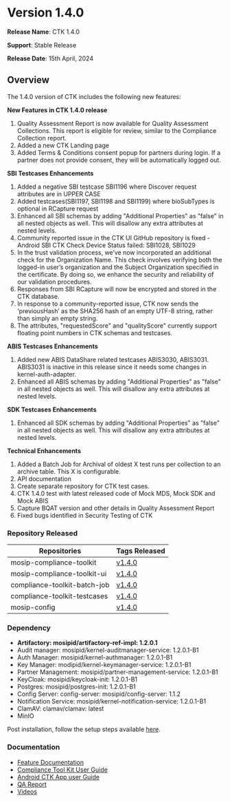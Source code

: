 # Version 1.4.0

**Release Name**: CTK 1.4.0

**Support**: Stable Release

**Release Date**: 15th April, 2024

## Overview

The 1.4.0 version of CTK includes the following new features:

**New Features in CTK 1.4.0 release**

1. Quality Assessment Report is now available for Quality Assessment Collections. This report is eligible for review, similar to the Compliance Collection report.
2. Added a new CTK Landing page
3. Added Terms & Conditions consent popup for partners during login. If a partner does not provide consent, they will be automatically logged out.

**SBI Testcases Enhancements**

1. Added a negative SBI testcase SBI1196 where Discover request attributes are in UPPER CASE
2. Added testcases(SBI1197, SBI1198 and SBI1199) where bioSubTypes is optional in RCapture request
3. Enhanced all SBI schemas by adding "Additional Properties" as "false" in all nested objects as well. This will disallow any extra attributes at nested levels.
4. Community reported issue in the CTK UI GitHub repository is fixed - Android SBI CTK Check Device Status failed: SBI1028, SBI1029
5. In the trust validation process, we’ve now incorporated an additional check for the Organization Name. This check involves verifying both the logged-in user’s organization and the Subject Organization specified in the certificate. By doing so, we enhance the security and reliability of our validation procedures.
6. Responses from SBI RCapture will now be encrypted and stored in the CTK database.
7. In response to a community-reported issue, CTK now sends the ‘previousHash’ as the SHA256 hash of an empty UTF-8 string, rather than simply an empty string.
8. The attributes, "requestedScore" and "qualityScore" currently support floating point numbers in CTK schemas and testcases.

**ABIS Testcases Enhancements**

1. Added new ABIS DataShare related testcases ABIS3030, ABIS3031. ABIS3031 is inactive in this release since it needs some changes in kernel-auth-adapter.
2. Enhanced all ABIS schemas by adding "Additional Properties" as "false" in all nested objects as well. This will disallow any extra attributes at nested levels.

**SDK Testcases Enhancements**

1. Enhanced all SDK schemas by adding "Additional Properties" as "false" in all nested objects as well. This will disallow any extra attributes at nested levels.

**Technical Enhancements**

1. Added a Batch Job for Archival of oldest X test runs per collection to an archive table. This X is configurable.
2. API documentation
3. Create separate repository for CTK test cases.
4. CTK 1.4.0 test with latest released code of Mock MDS, Mock SDK and Mock ABIS
5. Capture BQAT version and other details in Quality Assessment Report
6. Fixed bugs identified in Security Testing of CTK

### Repository Released

| Repositories                 | Tags Released                                                               |
| ---------------------------- | --------------------------------------------------------------------------- |
| mosip-compliance-toolkit     | [v1.4.0](https://github.com/mosip/mosip-compliance-toolkit/tree/v1.4.0)     |
| mosip-compliance-toolkit-ui  | [v1.4.0](https://github.com/mosip/mosip-compliance-toolkit-ui/tree/v1.4.0)  |
| compliance-toolkit-batch-job | [v1.4.0](https://github.com/mosip/compliance-toolkit-batch-job/tree/v1.4.0) |
| compliance-toolkit-testcases | [v1.4.0](https://github.com/mosip/compliance-toolkit-testcases/tree/v1.4.0) |
| mosip-config                 | [v1.4.0](https://github.com/mosip/mosip-config/tree/v1.4.0-CTK)             |

### Dependency

* **Artifactory: mosipid/artifactory-ref-impl: 1.2.0.1**
* Audit manager: mosipid/kernel-auditmanager-service: 1.2.0.1-B1
* Auth Manager: mosipid/kernel-authmanager: 1.2.0.1-B1
* Key Manager: modipid/kernel-keymanager-service: 1.2.0.1-B1
* Partner Management: mosipid/partner-management-service: 1.2.0.1-B1
* KeyCloak: mosipid/keycloak-init: 1.2.0.1-B1
* Postgres: mosipid/postgres-init: 1.2.0.1-B1
* Config Server: config-server: mosipid/config-server: 1.1.2
* Notification Service: mosipid/kernel-notification-service: 1.2.0.1-B1
* ClamAV: clamav/clamav: latest
* MinIO

Post installation, follow the setup steps available [here](../../setup-steps-1.4.0.md).

### Documentation

* [Feature Documentation](../../)
* [Compliance Tool Kit User Guide](../../user-guide.md)
* [Android CTK App user Guide](../../android-user-guide.md)
* [QA Report](../../test-report-1.4.0.md)
* [Videos](https://www.youtube.com/playlist?list=PLJH-POb\_55z8YYS\_qAk\_QNBQeiQ2VrtZD)
